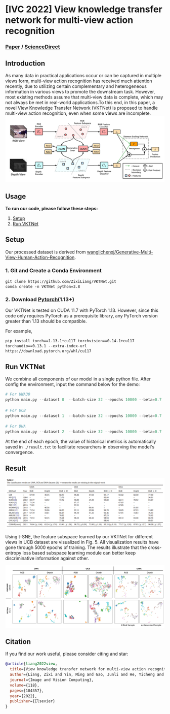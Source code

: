 # [IVC 2022] View knowledge transfer network for multi-view action recognition

### [Paper](https://drive.google.com/file/u/0/d/1yylem7CVQaRmY-cevlLPJwoQjt92j28w/view) / [ScienceDirect](https://www.sciencedirect.com/science/article/abs/pii/S0262885621002626)

## Introduction
As many data in practical applications occur or can be captured in multiple views form, multi-view action recognition has received much attention recently, due to utilizing certain complementary and heterogeneous information in various views to promote the downstream task. However, most existing methods assume that multi-view data is complete, which may not always be met in real-world applications.To this end, in this paper, a novel View Knowledge Transfer Network (VKTNet) is proposed to handle multi-view action recognition, even when some views are incomplete.
![Model](figs/Model.png)

## Usage
**To run our code, please follow these steps:**

1. [Setup](#setup)
2. [Run VKTNet](#run-vktnet)

## Setup
Our processed dataset is derived from [wanglichenxj/Generative-Multi-View-Human-Action-Recognition](https://github.com/wanglichenxj/Generative-Multi-View-Human-Action-Recognition).

### 1. Git and Create a Conda Environment
```
git clone https://github.com/ZixiLiang/VKTNet.git
conda create -n VKTNet python=3.8
```

### 2. Download [Pytorch](https://pytorch.org/get-started/previous-versions/)(1.13+)
Our VKTNet is tested on CUDA 11.7 with PyTorch 1.13. However, since this code only requires PyTorch as a prerequisite library, any PyTorch version greater than 1.13 should be compatible.

For example,
```
pip install torch==1.13.1+cu117 torchvision==0.14.1+cu117 torchaudio==0.13.1 --extra-index-url https://download.pytorch.org/whl/cu117
```

## Run VKTNet
We combine all components of our model in a single python file. After config the environment, input the command below for the demo:

```python
# For UWA30
python main.py --dataset 0  --batch-size 32 --epochs 10000 --beta=0.7

# For UCB
python main.py --dataset 1  --batch-size 32 --epochs 10000 --beta=0.7

# For DHA
python main.py --dataset 2  --batch-size 32 --epochs 10000 --beta=0.7
```

At the end of each epoch, the value of historical metrics is automatically saved in ```./result.txt``` to facilitate researchers in observing the model's convergence.

## Result

![imgs](figs/baseline.png)

Using t-SNE, the feature subspace learned by our VKTNet for different views in UCB dataset are visualized in Fig. 5. All visualization results have gone through 5000 epochs of training. The results illustrate that the cross-entropy loss based subspace learning module can better keep discriminative information against other.

![imgs](figs/result.png)


## Citation
If you find our work useful, please consider citing and star:
```BibTeX
@article{liang2022view,
  title={View knowledge transfer network for multi-view action recognition},
  author={Liang, Zixi and Yin, Ming and Gao, Junli and He, Yicheng and Huang, Weitian},
  journal={Image and Vision Computing},
  volume={118},
  pages={104357},
  year={2022},
  publisher={Elsevier}
}
```


